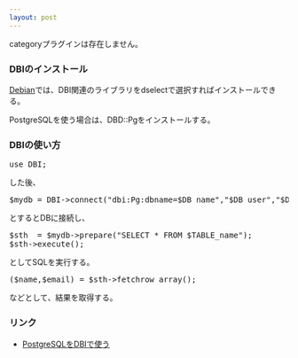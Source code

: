 ```yaml
---
layout: post
---
```

<p><span class="error">categoryプラグインは存在しません。</span></p>
<h3>DBIのインストール</h3>
<p><a href="http://www.debian.org/">Debian</a>では、DBI関連のライブラリをdselectで選択すればインストールできる。</p>
<p>PostgreSQLを使う場合は、DBD::Pgをインストールする。</p>
<h3>DBIの使い方</h3>
<pre>use DBI;
</pre>
<p>した後、</p>
<pre>$mydb = DBI-&gt;connect(&quot;dbi:Pg:dbname=$DB_name&quot;,&quot;$DB_user&quot;,&quot;$DB_pwd&quot;);
</pre>
<p>とするとDBに接続し、</p>
<pre>$sth  = $mydb-&gt;prepare(&quot;SELECT * FROM $TABLE_name&quot;);
$sth-&gt;execute();
</pre>
<p>としてSQLを実行する。</p>
<pre>($name,$email) = $sth-&gt;fetchrow_array();
</pre>
<p>などとして、結果を取得する。</p>
<h3>リンク</h3>
<ul>
<li><a href="http://pocket.727.net/postgres/">PostgreSQLをDBIで使う</a></li>
</ul>
